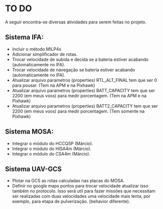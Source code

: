 # TO DO 

A seguir encontra-se diversas atividades para serem feitas no projeto.

## Sistema IFA:

* Incluir o método MILP4s
* Adicionar simplificador de rotas.
* Trocar velocidade de subida e decida se a bateria estiver acabando (automaticamente no IFA).
* Trocar velocidade de navegação se bateria estiver acabando (automaticamente no IFA).
* Atualizar arquivo parametros (properties) RTL_ALT_FINAL tem que ser 0 para pousar. (Tem na APM e na Pixhawk)
* Atualizar arquivo parametros (properties) BATT_CAPACITY tem que ser 2200 (em meus voos) para medir porcentagem. (Tem na APM e na Pixhawk)
* Atualizar arquivo parametros (properties) BATT2_CAPACITY tem que ser 2200 (em meus voos) para medir porcentagem. (Tem somente na Pixhawk)

## Sistema MOSA:

* Integrar o módulo do HCCQSP (Márcio).
* Integrar o módulo do HISA4m (Márcio).
* Integrar o módulo do CSA4m  (Márcio).

## Sistema UAV-GCS

* Plotar na GCS as rotas calculadas nas placas do MOSA.
* Definir no google maps pontos para trocar velocidade atualizar isso também no protocolo. 
		Isso será util para fazer missões que necessitam ser realizadas com duas velocidades uma velocidade mais lenta, 
		por exemplo, para etapa de pulverização. (behavior diferente).
